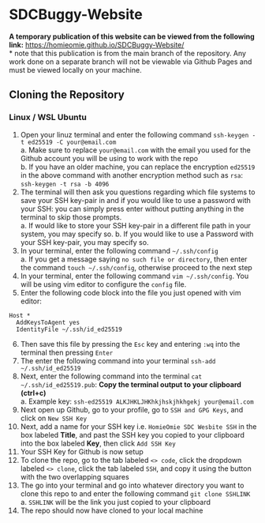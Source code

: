 # SDCBuggy-Website

**A temporary publication of this website can be viewed from the following link:**
https://homieomie.github.io/SDCBuggy-Website/  
    * note that this publication is from the main branch of the repository. Any work done on a separate branch will not be viewable via Github Pages and must be viewed locally on your machine.  

## Cloning the Repository ##

### **Linux / WSL Ubuntu** ###
1. Open your linuz terminal and enter the following command `ssh-keygen -t ed25519 -C your@email.com`  
    a. Make sure to replace `your@email.com` with the email you used for the Github account you will be using to work with the repo  
    b. If you have an older machine, you can replace the encryption `ed25519` in the above command with another encryption method such as `rsa`: `ssh-keygen -t rsa -b 4096` 
2. The terminal will then ask you questions regarding which file systems to save your SSH key-pair in and if you would like to use a password with your SSH: you can simply press enter without putting anything in the terminal to skip those prompts.   
    a. If would like to store your SSH key-pair in a different file path in your system, you may specify so. 
    b. If you would like to use a Password with your SSH key-pair, you may specify so.  
3. In your terminal, enter the following command `~/.ssh/config`  
    a. If you get a message saying `no such file or directory`, then enter the command `touch ~/.ssh/config`, otherwise proceed to the next step  
4. In your terminal, enter the following command `vim ~/.ssh/config`. You will be using vim editor to configure the `config` file.  
5. Enter the following code block into the file you just opened with vim editor:    
```    
Host *
  AddKeysToAgent yes
  IdentityFile ~/.ssh/id_ed25519
```
6. Then save this file by pressing the `Esc` key and entering `:wq` into the terminal then pressing `Enter`
7. The enter the following command into your terminal `ssh-add ~/.ssh/id_ed25519`
8. Next, enter the following command into the terminal `cat ~/.ssh/id_ed25519.pub`: **Copy the terminal output to your clipboard (ctrl+c)**  
    a. Example key: `ssh-ed25519 ALKJHKLJHKhkjhskjhkhgekj your@email.com`
9. Next open up Github, go to your profile, go to `SSH and GPG Keys`, and click on `New SSH Key`  
10. Next, add a name for your SSH key i.e. `HomieOmie SDC Wesbite SSH` in the box labeled **Title**, and past the SSH key you copied to your clipboard into the box labeled **Key**, then click `Add SSH Key`  
11. Your SSH Key for Github is now setup  
12. To clone the repo, go to the tab labeled `<> code`, click the dropdown labeled `<> clone`, click the tab labeled `SSH`, and copy it using the button with the two overlapping squares
13. The go into your terminal and go into whatever directory you want to clone this repo to and enter the following command `git clone SSHLINK`  
    a. `SSHLINK` will be the link you just copied to your clipboard  
14. The repo should now have cloned to your local machine


